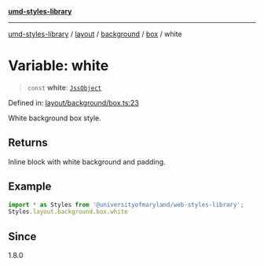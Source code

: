 [**umd-styles-library**](../../../../../../README.md)

***

[umd-styles-library](../../../../../../modules.md) / [layout](../../../../../README.md) / [background](../../../README.md) / [box](../README.md) / white

# Variable: white

> `const` **white**: [`JssObject`](../../../../../../utilities/namespaces/transform/type-aliases/JssObject.md)

Defined in: [layout/background/box.ts:23](https://github.com/UMD-Digital/design-system/blob/2d95010ba8e3e1595ebab66599330577b600c5fb/packages/styles/source/layout/background/box.ts#L23)

White background box style.

## Returns

Inline block with white background and padding.

## Example

```typescript
import * as Styles from '@universityofmaryland/web-styles-library';
Styles.layout.background.box.white
```

## Since

1.8.0
